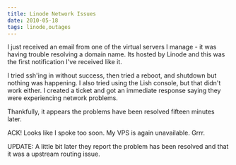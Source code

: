 ```yaml
---
title: Linode Network Issues
date: 2010-05-18
tags: linode,outages
---
```

I just received an email from one of the virtual servers I manage - it was having trouble resolving a domain name. Its hosted by Linode and this was the first notification I've received like it.

I tried ssh'ing in without success, then tried a reboot, and shutdown but nothing was happening. I also tried using the Lish console, but that didn't work either. I created a ticket and got an immediate response saying they were experiencing network problems.

Thankfully, it appears the problems have been resolved fifteen minutes later.

ACK! Looks like I spoke too soon. My VPS is again unavailable. Grrr.

UPDATE: A little bit later they report the problem has been resolved and that it was a upstream routing issue.

